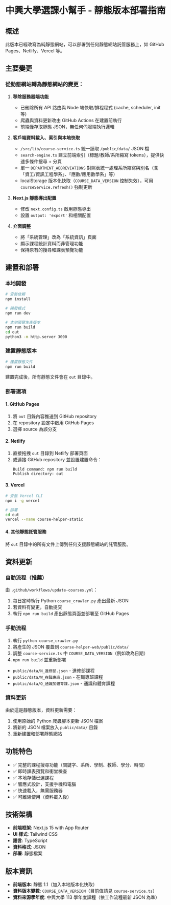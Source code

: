 # 中興大學選課小幫手 - 靜態版本部署指南

## 概述

此版本已經改寫為純靜態網站，可以部署到任何靜態網站託管服務上，如 GitHub Pages、Netlify、Vercel 等。

## 主要變更

### 從動態網站轉為靜態網站的變更：

1. **移除服務器端功能**
   - 已刪除所有 API 路由與 Node 端快取/排程程式 (cache, scheduler, init 等)
   - 爬蟲與資料更新改由 GitHub Actions 在建置前執行
   - 前端僅存取靜態 JSON，無任何伺服端執行邏輯

2. **客戶端資料載入、索引與本地快取**
   - `/src/lib/course-service.ts` 統一讀取 `/public/data/` JSON 檔
   - `search-engine.ts` 建立前端索引（標題/教師/系所縮寫 tokens），提供快速多條件搜尋 + 分頁
   - 單一 `DEPARTMENT_ABBREVIATIONS` 對照表統一處理系所縮寫與別名（含「資工/資訊工程學系」、「應數/應用數學系」等）
   - localStorage 版本化快取（`COURSE_DATA_VERSION` 控制失效），可用 `courseService.refresh()` 強制更新

3. **Next.js 靜態導出配置**
   - 修改 `next.config.ts` 啟用靜態導出
   - 設置 `output: 'export'` 和相關配置

4. **介面調整**
   - 將「系統管理」改為「系統資訊」頁面
   - 顯示課程統計資料而非管理功能
   - 保持原有的搜尋和課表預覽功能

## 建置和部署

### 本地開發

```bash
# 安裝依賴
npm install

# 開發模式
npm run dev

# 本地預覽生產版本
npm run build
cd out
python3 -m http.server 3000
```

### 建置靜態版本

```bash
# 建置靜態文件
npm run build
```

建置完成後，所有靜態文件會在 `out` 目錄中。

### 部署選項

#### 1. GitHub Pages

1. 將 `out` 目錄內容推送到 GitHub repository
2. 在 repository 設定中啟用 GitHub Pages
3. 選擇 source 為該分支

#### 2. Netlify

1. 直接拖拽 `out` 目錄到 Netlify 部署頁面
2. 或連接 GitHub repository 並設置建置命令：
   ```
   Build command: npm run build
   Publish directory: out
   ```

#### 3. Vercel

```bash
# 安裝 Vercel CLI
npm i -g vercel

# 部署
cd out
vercel --name course-helper-static
```

#### 4. 其他靜態託管服務

將 `out` 目錄中的所有文件上傳到任何支援靜態網站的託管服務。

## 資料更新

### 自動流程（推薦）
由 `.github/workflows/update-courses.yml`：
1. 每日定時執行 Python `course_crawler.py` 產出最新 JSON
2. 若資料有變更，自動提交
3. 執行 `npm run build` 產出靜態頁面並部署至 GitHub Pages

### 手動流程
1. 執行 `python course_crawler.py`
2. 將產生的 JSON 覆蓋到 `course-helper-web/public/data/`
3. 調整 `course-service.ts` 中 `COURSE_DATA_VERSION`（例如改為日期）
4. `npm run build` 並重新部署
- `public/data/N_進修部.json` - 進修部課程
- `public/data/W_在職專班.json` - 在職專班課程
- `public/data/O_通識加體育課.json` - 通識和體育課程

### 資料更新

由於這是靜態版本，資料更新需要：

1. 使用原始的 Python 爬蟲腳本更新 JSON 檔案
2. 將新的 JSON 檔案放入 `public/data/` 目錄
3. 重新建置和部署靜態網站

## 功能特色

- ✅ 完整的課程搜尋功能（關鍵字、系所、學制、教師、學分、時間）
- ✅ 即時課表預覽和衝堂檢查
- ✅ 本地存儲已選課程
- ✅ 響應式設計，支援手機和電腦
- ✅ 快速載入，無需服務器
- ✅ 可離線使用（資料載入後）

## 技術架構

- **前端框架**: Next.js 15 with App Router
- **UI 樣式**: Tailwind CSS
- **語言**: TypeScript
- **資料格式**: JSON
- **部署**: 靜態檔案

## 版本資訊

- **前端版本**: 靜態 1.1（加入本地版本化快取）
- **資料版本變數**: `COURSE_DATA_VERSION`（目前值請見 `course-service.ts`）
- **資料來源學年度**: 中興大學 113 學年度課程（依工作流程最新 JSON 為準）
